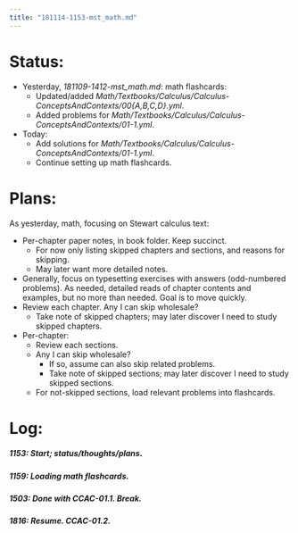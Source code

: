 ```yaml
---
title: "181114-1153-mst_math.md"
---
```


# Status:

- Yesterday, _181109-1412-mst_math.md_: math flashcards:
  - Updated/added _Math/Textbooks/Calculus/Calculus-ConceptsAndContexts/00{A,B,C,D}.yml_.
  - Added problems for _Math/Textbooks/Calculus/Calculus-ConceptsAndContexts/01-1.yml_.
- Today:
  - Add solutions for _Math/Textbooks/Calculus/Calculus-ConceptsAndContexts/01-1.yml_.
  - Continue setting up math flashcards.


# Plans:

As yesterday, math, focusing on Stewart calculus text:
- Per-chapter paper notes, in book folder. Keep succinct.
  - For now only listing skipped chapters and sections, and reasons for skipping.
  - May later want more detailed notes.
- Generally, focus on typesetting exercises with answers (odd-numbered problems). As needed, detailed reads of chapter contents and examples, but no more than needed. Goal is to move quickly.
- Review each chapter. Any I can skip wholesale?
  - Take note of skipped chapters; may later discover I need to study skipped chapters.
- Per-chapter:
  - Review each sections.
  - Any I can skip wholesale?
    - If so, assume can also skip related problems.
    - Take note of skipped sections; may later discover I need to study skipped sections.
  - For not-skipped sections, load relevant problems into flashcards.


# Log:

##### 1153: Start; status/thoughts/plans.

##### 1159: Loading math flashcards.

##### 1503: Done with CCAC-01.1. Break.

##### 1816: Resume. CCAC-01.2.
